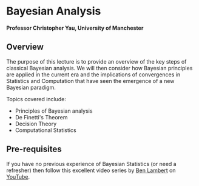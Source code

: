 # Bayesian Analysis

**Professor Christopher Yau, University of Manchester**

## Overview

The purpose of this lecture is to provide an overview of the key steps of classical Bayesian analysis. We will then consider how Bayesian principles are applied in the current era and the implications of convergences in Statistics and Computation that have seen the emergence of a new Bayesian paradigm.

Topics covered include:
  - Principles of Bayesian analysis
  - De Finetti's Theorem
  - Decision Theory
  - Computational Statistics

## Pre-requisites

If you have no previous experience of Bayesian Statistics (or need a refresher) then follow this excellent video series by [Ben Lambert](https://ben-lambert.com/about/) on [YouTube](https://www.youtube.com/playlist?list=PLFDbGp5YzjqXQ4oE4w9GVWdiokWB9gEpm).
